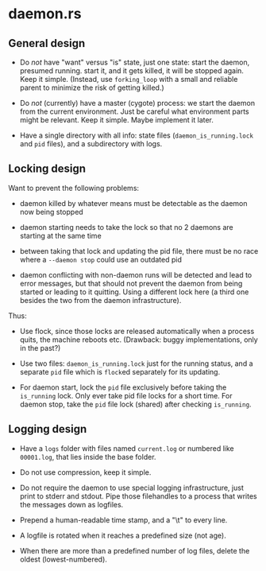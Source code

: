 # daemon.rs

## General design

- Do *not* have "want" versus "is" state, just one state: start the
  daemon, presumed running. start it, and it gets killed, it will be
  stopped again. Keep it simple. (Instead, use `forking_loop` with a
  small and reliable parent to minimize the risk of getting killed.)

- Do *not* (currently) have a master (cygote) process: we start the
  daemon from the current environment. Just be careful what
  environment parts might be relevant. Keep it simple. Maybe implement
  it later.

- Have a single directory with all info: state files
  (`daemon_is_running.lock` and `pid` files), and a subdirectory with
  logs.
  

## Locking design

Want to prevent the following problems:

- daemon killed by whatever means must be detectable as the daemon now
  being stopped

- daemon starting needs to take the lock so that no 2 daemons are
  starting at the same time

- between taking that lock and updating the pid file, there must be no
  race where a `--daemon stop` could use an outdated pid

- daemon conflicting with non-daemon runs will be detected and lead to
  error messages, but that should not prevent the daemon from being
  started or leading to it quitting. Using a different lock here (a
  third one besides the two from the daemon infrastructure).

Thus:

- Use flock, since those locks are released automatically when a
  process quits, the machine reboots etc. (Drawback: buggy
  implementations, only in the past?)
  
- Use two files: `daemon_is_running.lock` just for the running status,
  and a separate `pid` file which is `flock`ed separately for its
  updating.

- For daemon start, lock the `pid` file exclusively before taking the
  `is_running` lock. Only ever take pid file locks for a short
  time. For daemon stop, take the `pid` file lock (shared) after
  checking `is_running`.


## Logging design

- Have a `logs` folder with files named `current.log` or numbered
  like `00001.log`, that lies inside the base folder.

- Do not use compression, keep it simple.

- Do not require the daemon to use special logging infrastructure,
  just print to stderr and stdout. Pipe those filehandles to a process
  that writes the messages down as logfiles.

- Prepend a human-readable time stamp, and a "\t" to every line.

- A logfile is rotated when it reaches a predefined size (not age).

- When there are more than a predefined number of log files, delete
  the oldest (lowest-numbered).

